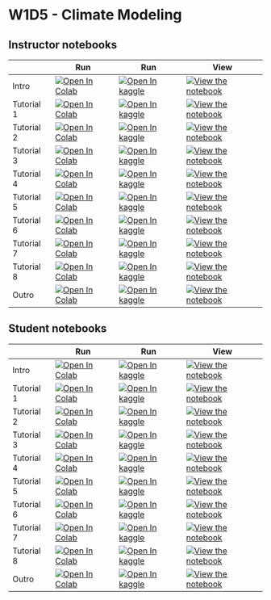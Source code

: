 # W1D5 - Climate Modeling

## Instructor notebooks

|   | Run | Run | View |
| - | --- | --- | ---- |
| Intro | [![Open In Colab](https://colab.research.google.com/assets/colab-badge.svg)](https://colab.research.google.com/github/neuromatch/climate-course-content/blob/main/tutorials/W1D5_ClimateModeling/W1D5_Intro.ipynb) | [![Open In kaggle](https://kaggle.com/static/images/open-in-kaggle.svg)](https://kaggle.com/kernels/welcome?src=https://raw.githubusercontent.com/neuromatch/climate-course-content/main/tutorials/W1D5_ClimateModeling/W1D5_Intro.ipynb) | [![View the notebook](https://img.shields.io/badge/render-nbviewer-orange.svg)](https://nbviewer.jupyter.org/github/neuromatch/climate-course-content/blob/main/tutorials/W1D5_ClimateModeling/W1D5_Intro.ipynb?flush_cache=true) |
| Tutorial 1 | [![Open In Colab](https://colab.research.google.com/assets/colab-badge.svg)](https://colab.research.google.com/github/neuromatch/climate-course-content/blob/main/tutorials/W1D5_ClimateModeling/instructor/W1D5_Tutorial1.ipynb) | [![Open In kaggle](https://kaggle.com/static/images/open-in-kaggle.svg)](https://kaggle.com/kernels/welcome?src=https://raw.githubusercontent.com/neuromatch/climate-course-content/main/tutorials/W1D5_ClimateModeling/instructor/W1D5_Tutorial1.ipynb) | [![View the notebook](https://img.shields.io/badge/render-nbviewer-orange.svg)](https://nbviewer.jupyter.org/github/neuromatch/climate-course-content/blob/main/tutorials/W1D5_ClimateModeling/instructor/W1D5_Tutorial1.ipynb?flush_cache=true) |
| Tutorial 2 | [![Open In Colab](https://colab.research.google.com/assets/colab-badge.svg)](https://colab.research.google.com/github/neuromatch/climate-course-content/blob/main/tutorials/W1D5_ClimateModeling/instructor/W1D5_Tutorial2.ipynb) | [![Open In kaggle](https://kaggle.com/static/images/open-in-kaggle.svg)](https://kaggle.com/kernels/welcome?src=https://raw.githubusercontent.com/neuromatch/climate-course-content/main/tutorials/W1D5_ClimateModeling/instructor/W1D5_Tutorial2.ipynb) | [![View the notebook](https://img.shields.io/badge/render-nbviewer-orange.svg)](https://nbviewer.jupyter.org/github/neuromatch/climate-course-content/blob/main/tutorials/W1D5_ClimateModeling/instructor/W1D5_Tutorial2.ipynb?flush_cache=true) |
| Tutorial 3 | [![Open In Colab](https://colab.research.google.com/assets/colab-badge.svg)](https://colab.research.google.com/github/neuromatch/climate-course-content/blob/main/tutorials/W1D5_ClimateModeling/instructor/W1D5_Tutorial3.ipynb) | [![Open In kaggle](https://kaggle.com/static/images/open-in-kaggle.svg)](https://kaggle.com/kernels/welcome?src=https://raw.githubusercontent.com/neuromatch/climate-course-content/main/tutorials/W1D5_ClimateModeling/instructor/W1D5_Tutorial3.ipynb) | [![View the notebook](https://img.shields.io/badge/render-nbviewer-orange.svg)](https://nbviewer.jupyter.org/github/neuromatch/climate-course-content/blob/main/tutorials/W1D5_ClimateModeling/instructor/W1D5_Tutorial3.ipynb?flush_cache=true) |
| Tutorial 4 | [![Open In Colab](https://colab.research.google.com/assets/colab-badge.svg)](https://colab.research.google.com/github/neuromatch/climate-course-content/blob/main/tutorials/W1D5_ClimateModeling/instructor/W1D5_Tutorial4.ipynb) | [![Open In kaggle](https://kaggle.com/static/images/open-in-kaggle.svg)](https://kaggle.com/kernels/welcome?src=https://raw.githubusercontent.com/neuromatch/climate-course-content/main/tutorials/W1D5_ClimateModeling/instructor/W1D5_Tutorial4.ipynb) | [![View the notebook](https://img.shields.io/badge/render-nbviewer-orange.svg)](https://nbviewer.jupyter.org/github/neuromatch/climate-course-content/blob/main/tutorials/W1D5_ClimateModeling/instructor/W1D5_Tutorial4.ipynb?flush_cache=true) |
| Tutorial 5 | [![Open In Colab](https://colab.research.google.com/assets/colab-badge.svg)](https://colab.research.google.com/github/neuromatch/climate-course-content/blob/main/tutorials/W1D5_ClimateModeling/instructor/W1D5_Tutorial5.ipynb) | [![Open In kaggle](https://kaggle.com/static/images/open-in-kaggle.svg)](https://kaggle.com/kernels/welcome?src=https://raw.githubusercontent.com/neuromatch/climate-course-content/main/tutorials/W1D5_ClimateModeling/instructor/W1D5_Tutorial5.ipynb) | [![View the notebook](https://img.shields.io/badge/render-nbviewer-orange.svg)](https://nbviewer.jupyter.org/github/neuromatch/climate-course-content/blob/main/tutorials/W1D5_ClimateModeling/instructor/W1D5_Tutorial5.ipynb?flush_cache=true) |
| Tutorial 6 | [![Open In Colab](https://colab.research.google.com/assets/colab-badge.svg)](https://colab.research.google.com/github/neuromatch/climate-course-content/blob/main/tutorials/W1D5_ClimateModeling/instructor/W1D5_Tutorial6.ipynb) | [![Open In kaggle](https://kaggle.com/static/images/open-in-kaggle.svg)](https://kaggle.com/kernels/welcome?src=https://raw.githubusercontent.com/neuromatch/climate-course-content/main/tutorials/W1D5_ClimateModeling/instructor/W1D5_Tutorial6.ipynb) | [![View the notebook](https://img.shields.io/badge/render-nbviewer-orange.svg)](https://nbviewer.jupyter.org/github/neuromatch/climate-course-content/blob/main/tutorials/W1D5_ClimateModeling/instructor/W1D5_Tutorial6.ipynb?flush_cache=true) |
| Tutorial 7 | [![Open In Colab](https://colab.research.google.com/assets/colab-badge.svg)](https://colab.research.google.com/github/neuromatch/climate-course-content/blob/main/tutorials/W1D5_ClimateModeling/instructor/W1D5_Tutorial7.ipynb) | [![Open In kaggle](https://kaggle.com/static/images/open-in-kaggle.svg)](https://kaggle.com/kernels/welcome?src=https://raw.githubusercontent.com/neuromatch/climate-course-content/main/tutorials/W1D5_ClimateModeling/instructor/W1D5_Tutorial7.ipynb) | [![View the notebook](https://img.shields.io/badge/render-nbviewer-orange.svg)](https://nbviewer.jupyter.org/github/neuromatch/climate-course-content/blob/main/tutorials/W1D5_ClimateModeling/instructor/W1D5_Tutorial7.ipynb?flush_cache=true) |
| Tutorial 8 | [![Open In Colab](https://colab.research.google.com/assets/colab-badge.svg)](https://colab.research.google.com/github/neuromatch/climate-course-content/blob/main/tutorials/W1D5_ClimateModeling/instructor/W1D5_Tutorial8.ipynb) | [![Open In kaggle](https://kaggle.com/static/images/open-in-kaggle.svg)](https://kaggle.com/kernels/welcome?src=https://raw.githubusercontent.com/neuromatch/climate-course-content/main/tutorials/W1D5_ClimateModeling/instructor/W1D5_Tutorial8.ipynb) | [![View the notebook](https://img.shields.io/badge/render-nbviewer-orange.svg)](https://nbviewer.jupyter.org/github/neuromatch/climate-course-content/blob/main/tutorials/W1D5_ClimateModeling/instructor/W1D5_Tutorial8.ipynb?flush_cache=true) |
| Outro | [![Open In Colab](https://colab.research.google.com/assets/colab-badge.svg)](https://colab.research.google.com/github/neuromatch/climate-course-content/blob/main/tutorials/W1D5_ClimateModeling/W1D5_Outro.ipynb) | [![Open In kaggle](https://kaggle.com/static/images/open-in-kaggle.svg)](https://kaggle.com/kernels/welcome?src=https://raw.githubusercontent.com/neuromatch/climate-course-content/main/tutorials/W1D5_ClimateModeling/W1D5_Outro.ipynb) | [![View the notebook](https://img.shields.io/badge/render-nbviewer-orange.svg)](https://nbviewer.jupyter.org/github/neuromatch/climate-course-content/blob/main/tutorials/W1D5_ClimateModeling/W1D5_Outro.ipynb?flush_cache=true) |


## Student notebooks

|   | Run | Run | View |
| - | --- | --- | ---- |
| Intro | [![Open In Colab](https://colab.research.google.com/assets/colab-badge.svg)](https://colab.research.google.com/github/neuromatch/climate-course-content/blob/main/tutorials/W1D5_ClimateModeling/W1D5_Intro.ipynb) | [![Open In kaggle](https://kaggle.com/static/images/open-in-kaggle.svg)](https://kaggle.com/kernels/welcome?src=https://raw.githubusercontent.com/neuromatch/climate-course-content/main/tutorials/W1D5_ClimateModeling/W1D5_Intro.ipynb) | [![View the notebook](https://img.shields.io/badge/render-nbviewer-orange.svg)](https://nbviewer.jupyter.org/github/neuromatch/climate-course-content/blob/main/tutorials/W1D5_ClimateModeling/W1D5_Intro.ipynb?flush_cache=true) |
| Tutorial 1 | [![Open In Colab](https://colab.research.google.com/assets/colab-badge.svg)](https://colab.research.google.com/github/neuromatch/climate-course-content/blob/main/tutorials/W1D5_ClimateModeling/student/W1D5_Tutorial1.ipynb) | [![Open In kaggle](https://kaggle.com/static/images/open-in-kaggle.svg)](https://kaggle.com/kernels/welcome?src=https://raw.githubusercontent.com/neuromatch/climate-course-content/main/tutorials/W1D5_ClimateModeling/student/W1D5_Tutorial1.ipynb) | [![View the notebook](https://img.shields.io/badge/render-nbviewer-orange.svg)](https://nbviewer.jupyter.org/github/neuromatch/climate-course-content/blob/main/tutorials/W1D5_ClimateModeling/student/W1D5_Tutorial1.ipynb?flush_cache=true) |
| Tutorial 2 | [![Open In Colab](https://colab.research.google.com/assets/colab-badge.svg)](https://colab.research.google.com/github/neuromatch/climate-course-content/blob/main/tutorials/W1D5_ClimateModeling/student/W1D5_Tutorial2.ipynb) | [![Open In kaggle](https://kaggle.com/static/images/open-in-kaggle.svg)](https://kaggle.com/kernels/welcome?src=https://raw.githubusercontent.com/neuromatch/climate-course-content/main/tutorials/W1D5_ClimateModeling/student/W1D5_Tutorial2.ipynb) | [![View the notebook](https://img.shields.io/badge/render-nbviewer-orange.svg)](https://nbviewer.jupyter.org/github/neuromatch/climate-course-content/blob/main/tutorials/W1D5_ClimateModeling/student/W1D5_Tutorial2.ipynb?flush_cache=true) |
| Tutorial 3 | [![Open In Colab](https://colab.research.google.com/assets/colab-badge.svg)](https://colab.research.google.com/github/neuromatch/climate-course-content/blob/main/tutorials/W1D5_ClimateModeling/student/W1D5_Tutorial3.ipynb) | [![Open In kaggle](https://kaggle.com/static/images/open-in-kaggle.svg)](https://kaggle.com/kernels/welcome?src=https://raw.githubusercontent.com/neuromatch/climate-course-content/main/tutorials/W1D5_ClimateModeling/student/W1D5_Tutorial3.ipynb) | [![View the notebook](https://img.shields.io/badge/render-nbviewer-orange.svg)](https://nbviewer.jupyter.org/github/neuromatch/climate-course-content/blob/main/tutorials/W1D5_ClimateModeling/student/W1D5_Tutorial3.ipynb?flush_cache=true) |
| Tutorial 4 | [![Open In Colab](https://colab.research.google.com/assets/colab-badge.svg)](https://colab.research.google.com/github/neuromatch/climate-course-content/blob/main/tutorials/W1D5_ClimateModeling/student/W1D5_Tutorial4.ipynb) | [![Open In kaggle](https://kaggle.com/static/images/open-in-kaggle.svg)](https://kaggle.com/kernels/welcome?src=https://raw.githubusercontent.com/neuromatch/climate-course-content/main/tutorials/W1D5_ClimateModeling/student/W1D5_Tutorial4.ipynb) | [![View the notebook](https://img.shields.io/badge/render-nbviewer-orange.svg)](https://nbviewer.jupyter.org/github/neuromatch/climate-course-content/blob/main/tutorials/W1D5_ClimateModeling/student/W1D5_Tutorial4.ipynb?flush_cache=true) |
| Tutorial 5 | [![Open In Colab](https://colab.research.google.com/assets/colab-badge.svg)](https://colab.research.google.com/github/neuromatch/climate-course-content/blob/main/tutorials/W1D5_ClimateModeling/student/W1D5_Tutorial5.ipynb) | [![Open In kaggle](https://kaggle.com/static/images/open-in-kaggle.svg)](https://kaggle.com/kernels/welcome?src=https://raw.githubusercontent.com/neuromatch/climate-course-content/main/tutorials/W1D5_ClimateModeling/student/W1D5_Tutorial5.ipynb) | [![View the notebook](https://img.shields.io/badge/render-nbviewer-orange.svg)](https://nbviewer.jupyter.org/github/neuromatch/climate-course-content/blob/main/tutorials/W1D5_ClimateModeling/student/W1D5_Tutorial5.ipynb?flush_cache=true) |
| Tutorial 6 | [![Open In Colab](https://colab.research.google.com/assets/colab-badge.svg)](https://colab.research.google.com/github/neuromatch/climate-course-content/blob/main/tutorials/W1D5_ClimateModeling/student/W1D5_Tutorial6.ipynb) | [![Open In kaggle](https://kaggle.com/static/images/open-in-kaggle.svg)](https://kaggle.com/kernels/welcome?src=https://raw.githubusercontent.com/neuromatch/climate-course-content/main/tutorials/W1D5_ClimateModeling/student/W1D5_Tutorial6.ipynb) | [![View the notebook](https://img.shields.io/badge/render-nbviewer-orange.svg)](https://nbviewer.jupyter.org/github/neuromatch/climate-course-content/blob/main/tutorials/W1D5_ClimateModeling/student/W1D5_Tutorial6.ipynb?flush_cache=true) |
| Tutorial 7 | [![Open In Colab](https://colab.research.google.com/assets/colab-badge.svg)](https://colab.research.google.com/github/neuromatch/climate-course-content/blob/main/tutorials/W1D5_ClimateModeling/student/W1D5_Tutorial7.ipynb) | [![Open In kaggle](https://kaggle.com/static/images/open-in-kaggle.svg)](https://kaggle.com/kernels/welcome?src=https://raw.githubusercontent.com/neuromatch/climate-course-content/main/tutorials/W1D5_ClimateModeling/student/W1D5_Tutorial7.ipynb) | [![View the notebook](https://img.shields.io/badge/render-nbviewer-orange.svg)](https://nbviewer.jupyter.org/github/neuromatch/climate-course-content/blob/main/tutorials/W1D5_ClimateModeling/student/W1D5_Tutorial7.ipynb?flush_cache=true) |
| Tutorial 8 | [![Open In Colab](https://colab.research.google.com/assets/colab-badge.svg)](https://colab.research.google.com/github/neuromatch/climate-course-content/blob/main/tutorials/W1D5_ClimateModeling/student/W1D5_Tutorial8.ipynb) | [![Open In kaggle](https://kaggle.com/static/images/open-in-kaggle.svg)](https://kaggle.com/kernels/welcome?src=https://raw.githubusercontent.com/neuromatch/climate-course-content/main/tutorials/W1D5_ClimateModeling/student/W1D5_Tutorial8.ipynb) | [![View the notebook](https://img.shields.io/badge/render-nbviewer-orange.svg)](https://nbviewer.jupyter.org/github/neuromatch/climate-course-content/blob/main/tutorials/W1D5_ClimateModeling/student/W1D5_Tutorial8.ipynb?flush_cache=true) |
| Outro | [![Open In Colab](https://colab.research.google.com/assets/colab-badge.svg)](https://colab.research.google.com/github/neuromatch/climate-course-content/blob/main/tutorials/W1D5_ClimateModeling/W1D5_Outro.ipynb) | [![Open In kaggle](https://kaggle.com/static/images/open-in-kaggle.svg)](https://kaggle.com/kernels/welcome?src=https://raw.githubusercontent.com/neuromatch/climate-course-content/main/tutorials/W1D5_ClimateModeling/W1D5_Outro.ipynb) | [![View the notebook](https://img.shields.io/badge/render-nbviewer-orange.svg)](https://nbviewer.jupyter.org/github/neuromatch/climate-course-content/blob/main/tutorials/W1D5_ClimateModeling/W1D5_Outro.ipynb?flush_cache=true) |

